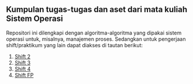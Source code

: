 ## Kumpulan tugas-tugas dan aset dari mata kuliah Sistem Operasi
Repositori ini dilengkapi dengan algoritma-algoritma yang dipakai sistem operasi untuk, misalnya, manajemen proses. Sedangkan untuk pengerjaan shift/praktikum yang lain dapat diakses di tautan berikut:
1. [Shift 2](https://gitlab.com/SanGit56/sisop-praktikum-modul-2-2023-am-c11)
2. [Shift 3](https://gitlab.com/SanGit56/sisop-praktikum-modul-3-2023-am-c11)
3. [Shift 4](https://gitlab.com/SanGit56/sisop-praktikum-modul-4-2023-am-c11)
4. [Shift FP](https://gitlab.com/SanGit56/sisop-praktikum-fp-2023-am-c11)